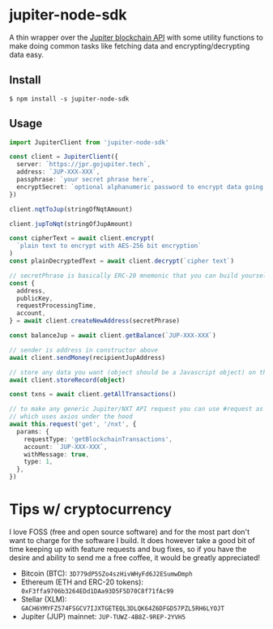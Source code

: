 # jupiter-node-sdk

A thin wrapper over the [Jupiter blockchain API](https://jpr.gojupiter.tech/test) with some utility functions to make doing common tasks like fetching data and encrypting/decrypting data easy.

## Install

`$ npm install -s jupiter-node-sdk`

## Usage

```ts
import JupiterClient from 'jupiter-node-sdk'

const client = JupiterClient({
  server: `https://jpr.gojupiter.tech`,
  address: `JUP-XXX-XXX`,
  passphrase: `your secret phrase here`,
  encryptSecret: `optional alphanumeric password to encrypt data going to blockchain`, // DEFAULT: passphrase
})

client.nqtToJup(stringOfNqtAmount)

client.jupToNqt(stringOfJupAmount)

const cipherText = await client.encrypt(
  `plain text to encrypt with AES-256 bit encryption`
)
const plainDecryptedText = await client.decrypt(`cipher text`)

// secretPhrase is basically ERC-20 mnemonic that you can build yourself
const {
  address,
  publicKey,
  requestProcessingTime,
  account,
} = await client.createNewAddress(secretPhrase)

const balanceJup = await client.getBalance(`JUP-XXX-XXX`)

// sender is address in constructor above
await client.sendMoney(recipientJupAddress)

// store any data you want (object should be a Javascript object) on the blockchain
await client.storeRecord(object)

const txns = await client.getAllTransactions()

// to make any generic Jupiter/NXT API request you can use #request as shown below
// which uses axios under the hood
await this.request('get', '/nxt', {
  params: {
    requestType: 'getBlockchainTransactions',
    account: `JUP-XXX-XXX`,
    withMessage: true,
    type: 1,
  },
})
```

# Tips w/ cryptocurrency

I love FOSS (free and open source software) and for the most part don't want to charge for the software I build. It does however take a good bit of time keeping up with feature requests and bug fixes, so if you have the desire and ability to send me a free coffee, it would be greatly appreciated!

- Bitcoin (BTC): `3D779dP5SZo4szHivWHyFd6J2ESumwDmph`
- Ethereum (ETH and ERC-20 tokens): `0xF3ffa9706b3264EDd1DAa93D5F5D70C8f71fAc99`
- Stellar (XLM): `GACH6YMYFZ574FSGCV7IJXTGETEQL3DLQK64Z6DFGD57PZL5RH6LYOJT`
- Jupiter (JUP) mainnet: `JUP-TUWZ-4B8Z-9REP-2YVH5`
